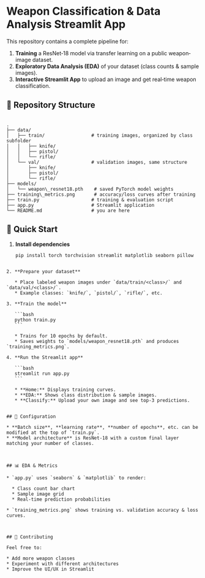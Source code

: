 
# Weapon Classification & Data Analysis Streamlit App

This repository contains a complete pipeline for:

1. **Training** a ResNet‑18 model via transfer learning on a public weapon‐image dataset.  
2. **Exploratory Data Analysis (EDA)** of your dataset (class counts & sample images).  
3. **Interactive Streamlit App** to upload an image and get real‑time weapon classification.



## 📁 Repository Structure

```

.
├── data/
│   ├── train/                 # training images, organized by class subfolder
│   │   ├── knife/
│   │   ├── pistol/
│   │   └── rifle/
│   └── val/                   # validation images, same structure
│       ├── knife/
│       ├── pistol/
│       └── rifle/
├── models/
│   └── weapon\_resnet18.pth    # saved PyTorch model weights
├── training\_metrics.png       # accuracy/loss curves after training
├── train.py                   # training & evaluation script
├── app.py                     # Streamlit application
└── README.md                  # you are here

````


## 🚀 Quick Start

1. **Install dependencies**  
   ```bash
   pip install torch torchvision streamlit matplotlib seaborn pillow
````

2. **Prepare your dataset**

   * Place labeled weapon images under `data/train/<class>/` and `data/val/<class>/`.
   * Example classes: `knife/`, `pistol/`, `rifle/`, etc.

3. **Train the model**

   ```bash
   python train.py
   ```

   * Trains for 10 epochs by default.
   * Saves weights to `models/weapon_resnet18.pth` and produces `training_metrics.png`.

4. **Run the Streamlit app**

   ```bash
   streamlit run app.py
   ```

   * **Home:** Displays training curves.
   * **EDA:** Shows class distribution & sample images.
   * **Classify:** Upload your own image and see top‑3 predictions.


## 🔧 Configuration

* **Batch size**, **learning rate**, **number of epochs**, etc. can be modified at the top of `train.py`.
* **Model architecture** is ResNet‑18 with a custom final layer matching your number of classes.



## 📊 EDA & Metrics

* `app.py` uses `seaborn` & `matplotlib` to render:

  * Class count bar chart
  * Sample image grid
  * Real‑time prediction probabilities

* `training_metrics.png` shows training vs. validation accuracy & loss curves.



## 🤝 Contributing

Feel free to:

* Add more weapon classes
* Experiment with different architectures
* Improve the UI/UX in Streamlit

